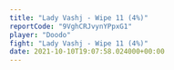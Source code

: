 ```yaml
---
title: "Lady Vashj - Wipe 11 (4%)"
reportCode: "9VghCRJvynYPpxG1"
player: "Doodo"
fight: "Lady Vashj - Wipe 11 (4%)"
date: 2021-10-10T19:07:58.024000+00:00
---
```

